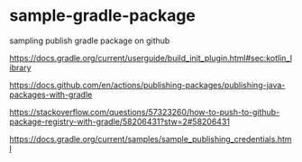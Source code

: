 # sample-gradle-package

sampling publish gradle package on github

<https://docs.gradle.org/current/userguide/build_init_plugin.html#sec:kotlin_library>

<https://docs.github.com/en/actions/publishing-packages/publishing-java-packages-with-gradle>

<https://stackoverflow.com/questions/57323260/how-to-push-to-github-package-registry-with-gradle/58206431?stw=2#58206431>

<https://docs.gradle.org/current/samples/sample_publishing_credentials.html>